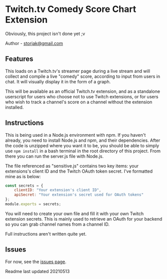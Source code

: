 # Twitch.tv Comedy Score Chart Extension

Obviously, this project isn't done yet ;v

Author - storjak@gmail.com

## Features

This loads on a Twitch.tv's streamer page during a live stream and will collect and compile a live "comedy" score, according to input from users in chat.  It will visually display it in the form of a graph.

This will be available as an official Twitch.tv extension, and as a standalone userscript for users who choose not to use Twitch extensions, or for users who wish to track a channel's score on a channel without the extension installed.

## Instructions

This is being used in a Node.js environment with npm.  If you haven't already, you need to install Node.js and npm, and their dependencies.  After the code is unzipped where you want it to be, you should be able to simply use `npm install` in a bash terminal in the root directory of this project.  From there you can run the server.js file with Node.js.

The file referenced as "sensitive.js" contains two key items: your extensions's client ID and the Twitch OAuth token secret.  I've formatted mine as is below:
```javascript
const secrets = {
    clientID: "Your extension's client ID",
    apiSecret: "Your extension's secret used for OAuth tokens"
};
module.exports = secrets;
```
You will need to create your own file and fill it with your own Twitch extension secrets.  This is mainly used to retrieve an OAuth for your backend so you can grab channel names from a channel ID.

Full instructions aren't written quite yet.

## Issues

For now, see the [issues page](https://github.com/storjak/Comedy-Score-Chart/issues).

Readme last updated 20210513
